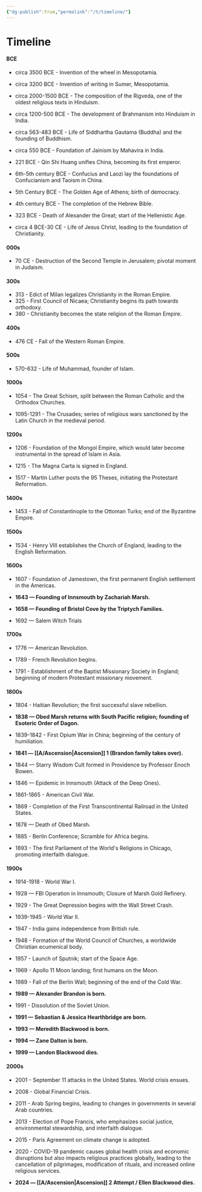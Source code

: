 ```yaml
---
{"dg-publish":true,"permalink":"/t/timeline/"}
---
```


# Timeline
#### BCE
	
- circa 3500 BCE - Invention of the wheel in Mesopotamia.
	
- circa 3200 BCE - Invention of writing in Sumer, Mesopotamia.
	
- circa 2000-1500 BCE - The composition of the Rigveda, one of the oldest religious texts in Hinduism.
	
- circa 1200-500 BCE - The development of Brahmanism into Hinduism in India.
- circa 563-483 BCE - Life of Siddhartha Gautama (Buddha) and the founding of Buddhism.
- circa 550 BCE - Foundation of Jainism by Mahavira in India.
- 221 BCE - Qin Shi Huang unifies China, becoming its first emperor.
	
- 6th-5th century BCE - Confucius and Laozi lay the foundations of Confucianism and Taoism in China.
- 5th Century BCE - The Golden Age of Athens; birth of democracy.
	
- 4th century BCE - The completion of the Hebrew Bible.
	
- 323 BCE - Death of Alexander the Great; start of the Hellenistic Age.
	
- circa 4 BCE-30 CE - Life of Jesus Christ, leading to the foundation of Christianity.

#### 000s
	
- 70 CE - Destruction of the Second Temple in Jerusalem; pivotal moment in Judaism.

#### 300s
	
- 313 - Edict of Milan legalizes Christianity in the Roman Empire.
- 325 - First Council of Nicaea; Christianity begins its path towards orthodoxy.
- 380 - Christianity becomes the state religion of the Roman Empire.

#### 400s
	
- 476 CE - Fall of the Western Roman Empire.

#### 500s
	
- 570-632 - Life of Muhammad, founder of Islam.

#### 1000s
	
- 1054 - The Great Schism, split between the Roman Catholic and the Orthodox Churches.
	
- 1095-1291 - The Crusades; series of religious wars sanctioned by the Latin Church in the medieval period.

#### 1200s
	
- 1206 - Foundation of the Mongol Empire, which would later become instrumental in the spread of Islam in Asia.
	
- 1215 - The Magna Carta is signed in England.
- 1517 - Martin Luther posts the 95 Theses, initiating the Protestant Reformation.

#### 1400s
	
- 1453 - Fall of Constantinople to the Ottoman Turks; end of the Byzantine Empire.

#### 1500s
	
- 1534 - Henry VIII establishes the Church of England, leading to the English Reformation.

#### 1600s
    
- 1607 - Foundation of Jamestown, the first permanent English settlement in the Americas.
	
- **1643 — Founding of Innsmouth by Zachariah Marsh.**
    
- **1658 — Founding of Bristol Cove by the Triptych Families.**
    
- 1692 — Salem Witch Trials

#### 1700s
    
- 1776 — American Revolution.
	
- 1789 - French Revolution begins.
- 1791 - Establishment of the Baptist Missionary Society in England; beginning of modern Protestant missionary movement.
#### 1800s
    
- 1804 - Haitian Revolution; the first successful slave rebellion.
	
- **1838 — Obed Marsh returns with South Pacific religion; founding of Esoteric Order of Dagon.**
- 1839-1842 - First Opium War in China; beginning of the century of humiliation.
- **1841 — [[A/Ascension\|Ascension]] 1 (Brandon family takes over).**
- 1844 — Starry Wisdom Cult formed in Providence by Professor Enoch Bowen.
- 1846 — Epidemic in Innsmouth (Attack of the Deep Ones).
	
- 1861-1865 - American Civil War.
- 1869 - Completion of the First Transcontinental Railroad in the United States.
	
- 1878 — Death of Obed Marsh.
	
- 1885 - Berlin Conference; Scramble for Africa begins.
	
- 1893 - The first Parliament of the World's Religions in Chicago, promoting interfaith dialogue.

#### 1900s
    
- 1914-1918 - World War I.
	
- 1928 — FBI Operation in Innsmouth; Closure of Marsh Gold Refinery.
- 1929 - The Great Depression begins with the Wall Street Crash.
	
- 1939-1945 - World War II.
- 1947 - India gains independence from British rule.
- 1948 - Formation of the World Council of Churches, a worldwide Christian ecumenical body.
	
- 1957 - Launch of Sputnik; start of the Space Age.
	
- 1969 - Apollo 11 Moon landing; first humans on the Moon.
	
- 1989 - Fall of the Berlin Wall; beginning of the end of the Cold War.
- **1989 — Alexander Brandon is born.**
	
- 1991 - Dissolution of the Soviet Union.
- **1991 — Sebastian & Jessica Hearthbridge are born.**
- **1993 — Meredith Blackwood is born.**
- **1994 — Zane Dalton is born.**
	
- **1999 — Landon Blackwood dies.**

#### 2000s
    
- 2001 - September 11 attacks in the United States. World crisis ensues.
	
- 2008 - Global Financial Crisis.
- 2011 - Arab Spring begins, leading to changes in governments in several Arab countries.
- 2013 - Election of Pope Francis, who emphasizes social justice, environmental stewardship, and interfaith dialogue.
- 2015 - Paris Agreement on climate change is adopted.
	
- 2020 - COVID-19 pandemic causes global health crisis and economic disruptions but also impacts religious practices globally, leading to the cancellation of pilgrimages, modification of rituals, and increased online religious services.
- **2024 — [[A/Ascension\|Ascension]] 2 Attempt / Ellen Blackwood dies.**


